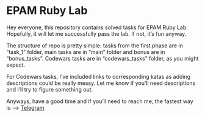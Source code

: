 
# EPAM Ruby Lab

Hey everyone, this repository contains solved tasks for EPAM Ruby Lab. Hopefully, it will let me successfully pass the lab. If not, it’s fun anyway.

The structure of repo is pretty simple: tasks from the first phase are in “task_1” folder, main tasks are in “main” folder and bonus are in “bonus_tasks”. Codewars tasks are in “codewars_tasks” folder, as you might expect.

For Codewars tasks, I’ve included links to corresponding katas as adding descriptions could be really messy. Let me know if you’ll need descriptions and I’ll try to figure something out.

Anyways, have a good time and if you’ll need to reach me, the fastest way is –> [Telegram](https://t.me/AlexBukha)
